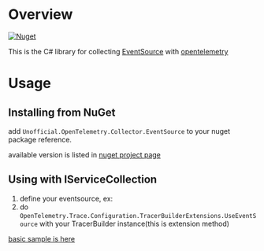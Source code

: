 # Overview

[![Nuget](https://img.shields.io/nuget/v/Unofficial.OpenTelemetry.Collector.EventSource)](https://www.nuget.org/packages/Unofficial.OpenTelemetry.Collector.EventSource)

This is the C# library for collecting [EventSource](https://docs.microsoft.com/en-us/dotnet/api/system.diagnostics.tracing.eventsource) with [opentelemetry](https://opentelemetry.io)

# Usage

## Installing from NuGet

add `Unofficial.OpenTelemetry.Collector.EventSource` to your nuget package reference.

available version is listed in [nuget project page](https://www.nuget.org/packages/Unofficial.OpenTelemetry.Collector.EventSource)

## Using with IServiceCollection

1. define your eventsource, ex: 
2. do `OpenTelemetry.Trace.Configuration.TracerBuilderExtensions.UseEventSource` with your TracerBuilder instance(this is extension method)

[basic sample is here](sample/BasicSample)
